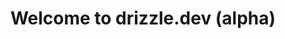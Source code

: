 ---
templateKey: landing-page
title: Welcome to drizzle.dev (alpha)
description: Get paid while you learn with us through web monetization! Our free micro-courses help you close skill and knowledge gaps in minutes. Complex ideas are pared down to the essentials and wrapped in a rich interface accessible on any device.
---